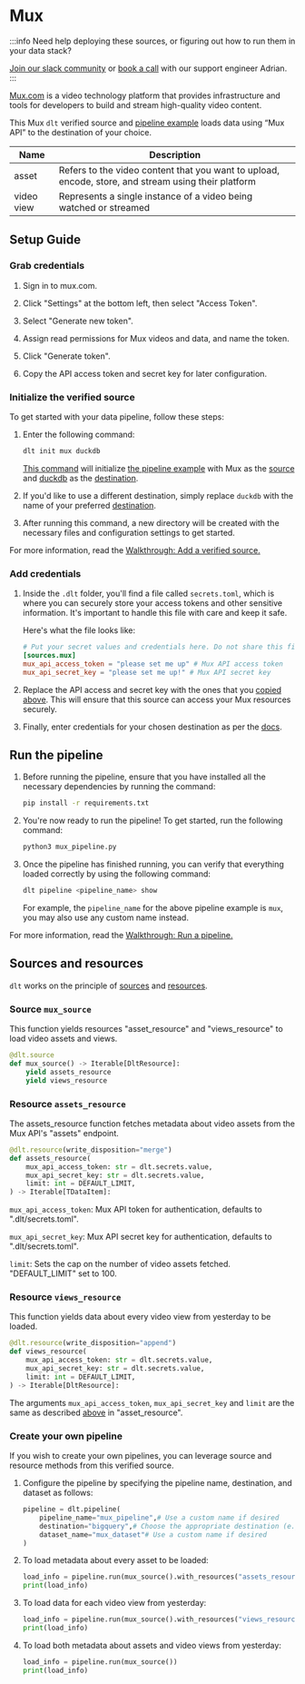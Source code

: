 # Mux

:::info 
Need help deploying these sources, or figuring out how to run them in your data stack?

[Join our slack community](https://dlthub-community.slack.com/join/shared_invite/zt-1slox199h-HAE7EQoXmstkP_bTqal65g) or [book a call](https://calendar.app.google/kiLhuMsWKpZUpfho6) with our support engineer Adrian.
:::


[Mux.com](http://mux.com/) is a video technology platform that provides infrastructure and tools for developers to build and stream high-quality video content.

This Mux `dlt` verified source and
[pipeline example](https://github.com/dlt-hub/verified-sources/blob/master/sources/mux_pipeline.py)
loads data using “Mux API” to the destination of your choice.


| Name        | Description                                                                                         |
|-------------|-----------------------------------------------------------------------------------------------------|
| asset       | Refers to the video content that you want to upload, encode, store, and stream using their platform |
| video view  | Represents a single instance of a video being watched or streamed                                   |


## Setup Guide

### Grab credentials

1. Sign in to mux.com.

1. Click "Settings" at the bottom left, then select "Access Token".

1. Select "Generate new token".

1. Assign read permissions for Mux videos and data, and name the token.

1. Click "Generate token".

1. Copy the API access token and secret key for later configuration.

### Initialize the verified source

To get started with your data pipeline, follow these steps:

1. Enter the following command:

   ```bash
   dlt init mux duckdb
   ```

   [This command](../../reference/command-line-interface) will initialize
   [the pipeline example](https://github.com/dlt-hub/verified-sources/blob/master/sources/mux_pipeline.py)
   with Mux as the [source](../../general-usage/source) and
   [duckdb](../destinations/duckdb.md) as the [destination](../destinations).

1. If you'd like to use a different destination, simply replace `duckdb` with the name of your
   preferred [destination](../destinations).

1. After running this command, a new directory will be created with the necessary files and
   configuration settings to get started.

For more information, read the
[Walkthrough: Add a verified source.](../../walkthroughs/add-a-verified-source)


### Add credentials

1. Inside the `.dlt` folder, you'll find a file called `secrets.toml`, which is where you can securely store your access tokens and other sensitive information. It's important to handle this file with care and keep it safe.

    Here's what the file looks like:

    ```toml
    # Put your secret values and credentials here. Do not share this file and do not push it to github
    [sources.mux]
    mux_api_access_token = "please set me up" # Mux API access token
    mux_api_secret_key = "please set me up!" # Mux API secret key
    ```

1. Replace the API access and secret key with the ones that you [copied above](#grab-credentials).
   This will ensure that this source can access your Mux resources securely.

1. Finally, enter credentials for your chosen destination as per the [docs](../destinations/).

## Run the pipeline

1. Before running the pipeline, ensure that you have installed all the necessary dependencies by
   running the command:
   ```bash
   pip install -r requirements.txt
   ```
1. You're now ready to run the pipeline! To get started, run the following command:
   ```bash
   python3 mux_pipeline.py
   ```
1. Once the pipeline has finished running, you can verify that everything loaded correctly by using
   the following command:
   ```bash
   dlt pipeline <pipeline_name> show
   ```
   For example, the `pipeline_name` for the above pipeline example is
   `mux`, you may also use any custom name instead.

For more information, read the [Walkthrough: Run a pipeline.](../../walkthroughs/run-a-pipeline)

## Sources and resources

`dlt` works on the principle of [sources](../../general-usage/source) and
[resources](../../general-usage/resource).


### Source `mux_source`

This function yields resources "asset_resource" and "views_resource" to load video assets and views.

```python
@dlt.source
def mux_source() -> Iterable[DltResource]:
    yield assets_resource
    yield views_resource
```

### Resource `assets_resource`

The assets_resource function fetches metadata about video assets from the Mux API's "assets" endpoint. 

```python
@dlt.resource(write_disposition="merge")
def assets_resource(
    mux_api_access_token: str = dlt.secrets.value,
    mux_api_secret_key: str = dlt.secrets.value,
    limit: int = DEFAULT_LIMIT,
) -> Iterable[TDataItem]:
```

`mux_api_access_token`: Mux API token for authentication, defaults to ".dlt/secrets.toml".

`mux_api_secret_key`: Mux API secret key for authentication, defaults to ".dlt/secrets.toml".

`limit`: Sets the cap on the number of video assets fetched. "DEFAULT_LIMIT" set to 100.

### Resource `views_resource`

This function yields data about every video view from yesterday to be loaded.

```python
@dlt.resource(write_disposition="append")
def views_resource(
    mux_api_access_token: str = dlt.secrets.value,
    mux_api_secret_key: str = dlt.secrets.value,
    limit: int = DEFAULT_LIMIT,
) -> Iterable[DltResource]:
```

The arguments `mux_api_access_token`, `mux_api_secret_key` and `limit` are the same as described [above](#resource-assets_resource) in "asset_resource".

### Create your own pipeline

If you wish to create your own pipelines, you can leverage source and resource methods from this
verified source.

1. Configure the pipeline by specifying the pipeline name, destination, and dataset as follows:

    ```python
    pipeline = dlt.pipeline(
        pipeline_name="mux_pipeline",# Use a custom name if desired
        destination="bigquery",# Choose the appropriate destination (e.g., duckdb, redshift, post)
        dataset_name="mux_dataset"# Use a custom name if desired
    )
    ```

1. To load metadata about every asset to be loaded:

    ```python
    load_info = pipeline.run(mux_source().with_resources("assets_resource")
    print(load_info)
    ```

1. To load data for each video view from yesterday:

    ```python
    load_info = pipeline.run(mux_source().with_resources("views_resource")
    print(load_info)
    ```

1. To load both metadata about assets and video views from yesterday:

    ```python
    load_info = pipeline.run(mux_source())
    print(load_info)
    ```

